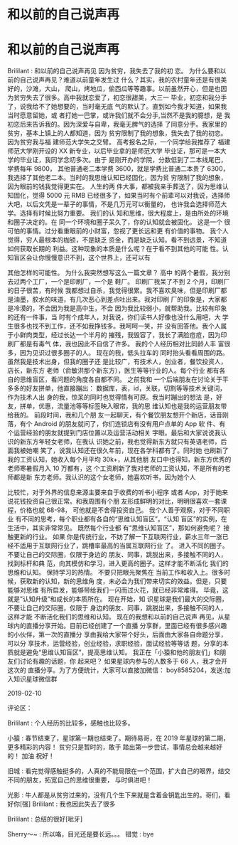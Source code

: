 # 和以前的自己说声再

# 和以前的自己说声再

Brililant : 和以前的自己说声再见 因为贫穷，我失去了我的初 恋。 为什么要和以前的自己说声再见？难道以前童年发生过 什么？其实，我的农村童年还是有很美好的，沙滩，大山， 爬山，烤地瓜，偷西瓜等等趣事。以前虽然开心，但是也因 为贫穷失去了很多。高中我就恋爱了，初恋很甜美，大三一 毕业，初恋和我分手了，说我给不了她想要的，当时毫无底 气的默认了。直到如今我才知道，如果我当时愿意留她，或 者打她一巴掌，或许我们就不会分手,当然不是我的臆想，是 我初恋后来告诉我的。因为深爱与自卑，我毫无脾气的选择 了同意分手。我家里的贫穷，基本上镇上的人都知道，因为 贫穷限制了我的想象，我失去了我的初恋。 因为贫穷我与福 建师范大学失之交臂。 高考报名之际，一个同学给我推荐了 福建师范大学刚开设的 XX 新专业，以后毕业拿的是师范大学 毕业证，那可是一本大学的毕业证，我同学念叨多次。由于 是刚开办的学院，分数低到了二本线尾巴，学费每年 9800， 其他普通老二本学费 3600，就是学费比普通二本贵了 6300， 我选择了其他老二本。当时的我思维认知已经固化，因为贫 穷限制了我的想象，因为眼前的钱我觉得更实在。 人生的两 件大事，都被我亲手葬送了，因为思维认知固化，觉得 5000 元 RMB 已经很多了，如果当时有个前辈可以对我说，选择师 大吧，以后文凭是一辈子的事情，不是几万元可以衡量的， 也许我会选择师范大学。选择有时候比努力重要。 我们的认 知和思维，很大程度上，是由所处的环境和圈子决定的。在 同一个环境和圈子呆久了，你的认知就会被固化。 这是一个 很可怕的事情。过分看重眼前的小财富，忽视了更长远和更 有价值的事物。 我个人觉得，穷人最根本的枷锁，不是缺乏 资金，而是缺乏认知。看不到远景，不知道如何获取长期的 利益。这种现象的本质是什么呢？在于看不到其他的可能 性。认知盲区会让你慢慢意识不到，这个世界上，还可以有

其他怎样的可能性。 为什么我突然想写这么一篇文章？ 高中 的两个暑假，我分别去过两个工厂，一个是印刷厂，一个是 鞋厂。 印刷厂我呆了不到 2 个月，印刷厂的日子很苦，有时候 我都想过自杀，我觉得很累。我不喜欢臭味，但是印刷厂都 是油墨，胶水的味道，有几次恶心到差点吐出来。我对印刷 厂的印象是，大家都是冷漠的，不会因为我是高中生，不会 因为我比较弱小，就帮助我。比较有印象的还有一件事，当 时有个成年人，对我说，你们读书人好像也没什么用吧，大 学生很多也找不到工作，还不如我挣钱多。我呵呵一笑，并 没有回答他。我个人属于小鲜肉类型，经过长达一个半月的 摧残，我毁容了，我长了满脸痘痘，因为印刷厂都是有毒气 体，我也因此不自信了许多。 我的个人经历相对比同龄人丰 富很多，因为见识过很多圈子的人。 现在的我，低头拉车的 同时抬头看看周围的路。 虽然我是技术出身，但我的圈子还 是比较广，有技术人，创业者，餐饮投资人，店长，新东方 老师（俞敏洪那个新东方），医生等等行业的人。每个行业 都有各自的思维盲区，看问题的角度各自都不同。 之前我和 一个后端朋友在讨论关于平多多的好友拼单，他直接蹦出： 数据库，表，id，关联，切割等等技术关键词，作为技术人出 身的我，惊呆的同时也觉得情有可原。我当时蹦出的想法 是，好友，拼单，优惠，流量池等等标签映入眼帘，我的思 维认知也是我的运营朋友带给我的。 前段时间，我和几个朋 友一起聊天，有个餐饮朋友想开个新店，话音刚落，有个 Android 的朋友就问了，你们连锁店有没有用户点单的 App 软 件、有个运营经验的朋友就提到门店位置以及运营活动相关 字眼。最后和大家说说我认识的新东方年轻女老师，在我认 识她之前，我也觉得新东方就只有英语老师，后面我被她嘲 笑了，说我认知还在很久年前，现在各学科都有了。同时她 也刷新了我的工资认知，她收入每个月平均 30k+，从其他朋 友口中也得知，新东方优秀的老师寒暑假月入 10 万都有，这 个工资刷新了我对老师的工资认知，不是所有的老师都是新 东方老师。我认识的这个女老师，她喜欢听书，因为她个人

比较忙，对于外界的信息来源主要来自于收费的听书小程序 或者 App，对于她来说花钱投资自己很正常。和我周围有个朋 友形成鲜明的对比，明明很喜欢一套课程，价格也就 68-98， 可他就是不舍得投资自己。 我个人善于观察，对于不同职业 有不同的思考，每个职业都有各自的“思维认知盲区”。“认知 盲区”的实例，在生活中，其实非常常见。 既然每个行业都 有“思维认知盲区”，那如何避免呢？ 接触更新的行业。 如果 你是传统行业，不妨了解一下互联网行业，薪水三年一涨已 经不适用于互联网行业了，跳槽率最高的当属互联网行业 了。 进入不同的圈子。 不要让自己的交际圈，仅限于身边的 朋友、同事，跳脱出来，多接触不同的人，找到标杆和典 范，向其模仿和学习，进入更高的圈子。这样才能不断活化 我们的思维和认知。 保持学习的热情。 不要只把眼光聚焦在 当前工作和收入上。很多时候，获取新的认知，新的思维角 度，未必会为我们带来切实的效益。但是，只要能够对思维 有所启发，能够带给我们一闪而过火花，就已经非常难得。 毕竟，这就是”认知升级”和成长的本质所在。 现在开始，知 识星球是我们最大的交际圈，不要让自己的交际圈，仅限于 身边的朋友、同事，跳脱出来，多接触不同的人，这样才能 不断活化我们的思维和认知。 现在的我想和以前的自己说声 再见，从星球内的直播分享开始。目前已经创建了一个直播 分享群，里面已经有很多感兴趣的小伙伴，第一次的直播分 享由我给大家带个好头，后面由大家各自命题分享，可以分 享技术，运营经验，创业经验，求职经验，面试经验等等话 题，分享的本质就是避免“思维认知盲区”，提高思维认知。 我正在「小猿和他的朋友们」和朋友们讨论有趣的话题，你 起来吧？ 如果星球内参与的人数多于 66 人，我才会开这次的 直播分享。为了方便统计，大家可以直接加微信： boy8585204，发送:加入知识星球微信群

2019-02-10

评论区：

Brililant : 个人经历的比较多，感触也比较多。

小猿 : 春节结束了，星球第一期也结束了。期待易哥，在 2019 年星球的第二期，更多精彩的内容！ 贫穷只是暂时的，敢于 踏出第一步尝试，事情总会越来越好的！ 加油 祝好！

旧城 : 看完觉得感触挺多的，人真的不能局限在一个范围，扩大自己的眼界，结交不同的朋友，拓宽自己的思维很重要， 与时俱进吧！

光影 : 牛人都是从贫穷过来的，没有几个生下来就是含着金钥匙出生的。哥们，看好你[强] Brililant : 我也因此失去了很多

Brililant : 总结的很好[呲牙]

Sherry～~ : 所以咯，目光还是要长远。。。 错觉 : bye